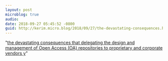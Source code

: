 ```yaml
---
layout: post
microblog: true
audio: 
date: 2018-09-27 05:45:52 -0800
guid: http://kerim.micro.blog/2018/09/27/the-devastating-consequences.html
---
```

"[the devastating consequences that delegating the design and management of Open Access (OA) repositories to proprietary and corporate vendors y](http://alberto-corsin-jimenez.org/?p=352)"
